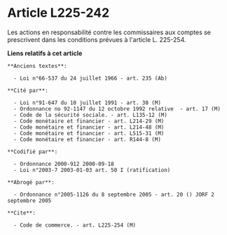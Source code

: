 # Article L225-242

Les actions en responsabilité contre les commissaires aux comptes se prescrivent dans les conditions prévues à l'article L.
225-254.

**Liens relatifs à cet article**

	**Anciens textes**:

	  - Loi n°66-537 du 24 juillet 1966 - art. 235 (Ab)

	**Cité par**:

	  - Loi n°91-647 du 10 juillet 1991 - art. 30 (M)
	  - Ordonnance no 92-1147 du 12 octobre 1992 relative  - art. 17 (M)
	  - Code de la sécurité sociale. - art. L135-12 (M)
	  - Code monétaire et financier - art. L214-29 (M)
	  - Code monétaire et financier - art. L214-48 (M)
	  - Code monétaire et financier - art. L515-31 (M)
	  - Code monétaire et financier - art. R144-8 (M)

	**Codifié par**:

	  - Ordonnance 2000-912 2000-09-18
	  - Loi n°2003-7 2003-01-03 art. 50 I (ratification)

	**Abrogé par**:

	  - Ordonnance n°2005-1126 du 8 septembre 2005 - art. 20 () JORF 2 septembre 2005

	**Cite**:

	  - Code de commerce. - art. L225-254 (M)
